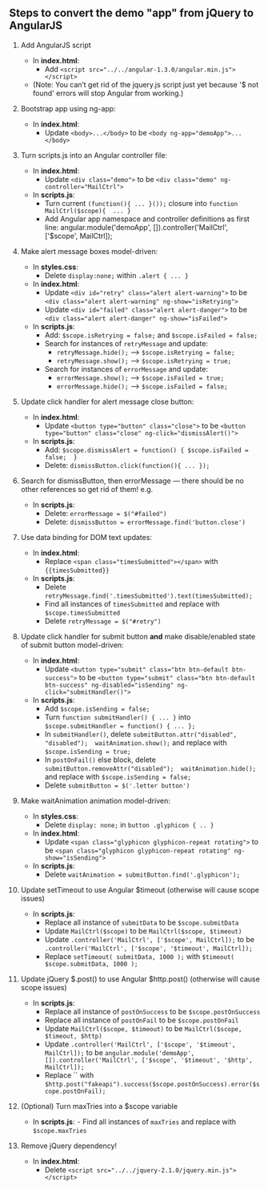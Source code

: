 ## Steps to convert the demo "app" from jQuery to AngularJS

1. Add AngularJS script
	- In **index.html**:
		- Add `<script src="../../angular-1.3.0/angular.min.js"></script>` 
	- (Note: You can’t get rid of the jquery.js script just yet because '$ not found' errors will stop Angular from working.)

2. Bootstrap app using ng-app:
	- In **index.html**:
		- Update `<body>...</body>` to be `<body ng-app="demoApp">...</body>`

3. Turn scripts.js into an Angular controller file:
	- In **index.html**:
		-	Update `<div class="demo">` to be `<div class="demo" ng-controller="MailCtrl">`
	- In **scripts.js**:
		-	Turn current `(function(){ ... }());` closure into `function MailCtrl($scope){  ... }`
		- Add Angular app namespace and controller definitions as first line: angular.module('demoApp', []).controller('MailCtrl', ['$scope', MailCtrl]);

4. Make alert message boxes model-driven:
	- In **styles.css**:
		-	Delete `display:none;` within `.alert { ... }`
	- In **index.html**:
		-	Update `<div id="retry" class="alert alert-warning">` to be `<div class="alert alert-warning" ng-show="isRetrying">` 
		-	Update `<div id="failed" class="alert alert-danger">` to be `<div class="alert alert-danger" ng-show="isFailed">` 
	-	In **scripts.js**: 
		- Add: `$scope.isRetrying = false;` and `$scope.isFailed = false;`
		-	Search for instances of `retryMessage` and update:
			-	`retryMessage.hide();` —> `$scope.isRetrying = false;`
			-	`retryMessage.show();` —> `$scope.isRetrying = true;`
		-	Search for instances of `errorMessage` and update:
			-	`errorMessage.show();` —> `$scope.isFailed = true;`
			-	`errorMessage.hide();` —> `$scope.isFailed = false;`

5. Update click handler for alert message close button:
	- In **index.html**:
		-	Update `<button type="button" class="close">` to be `<button type="button" class="close" ng-click="dismissAlert()">`
	-	In **scripts.js**: 
		-	Add: `$scope.dismissAlert = function() { $scope.isFailed = false;  }`
		-	Delete: `dismissButton.click(function(){ ... });`

6. Search for dismissButton, then errorMessage — there should be no other references so get rid of them! e.g.
	-	In **scripts.js**: 
		- Delete: `errorMessage = $("#failed")`
		- Delete: `dismissButton = errorMessage.find('button.close')`

7. Use data binding for DOM text updates:
	- In **index.html**:
		- Replace `<span class="timesSubmitted"></span>` with `{{timesSubmitted}}`
	-	In **scripts.js**: 
		- Delete `retryMessage.find('.timesSubmitted').text(timesSubmitted);`
		- Find all instances of `timesSubmitted` and replace with `$scope.timesSubmitted`
		- Delete `retryMessage = $("#retry")`

8. Update click handler for submit button **and** make disable/enabled state of submit button model-driven:
	- In **index.html**:		
		- Update `<button type="submit" class="btn btn-default btn-success">` to be `<button type="submit" class="btn btn-default btn-success" ng-disabled="isSending" ng-click="submitHandler()">` 
	-	In **scripts.js**: 
		- Add `$scope.isSending = false;`
		- Turn `function submitHandler() { ... }` into `$scope.submitHandler = function() { ... };`
		- In `submitHandler()`, delete `submitButton.attr("disabled", "disabled");  waitAnimation.show();` and replace with `$scope.isSending = true;`
		- In `postOnFail()` else block, delete `submitButton.removeAttr("disabled");  waitAnimation.hide();` and replace with `$scope.isSending = false;`
		- Delete `submitButton = $('.letter button')`

9. Make waitAnimation animation model-driven:
	- In **styles.css**:
		- Delete `display: none;` in `button .glyphicon { .. }`
	- In **index.html**:
		- Update `<span class="glyphicon glyphicon-repeat rotating">` to be `<span class="glyphicon glyphicon-repeat rotating" ng-show="isSending">`
	-	In **scripts.js**: 
		- Delete `waitAnimation = submitButton.find('.glyphicon');`

10. Update setTimeout to use Angular $timeout (otherwise will cause scope issues)
	-	In **scripts.js**: 
		- Replace all instance of `submitData` to be `$scope.submitData`
		- Update `MailCtrl($scope)` to be `MailCtrl($scope, $timeout)`
		- Update `.controller('MailCtrl', ['$scope', MailCtrl]);` to be `.controller('MailCtrl', ['$scope', '$timeout', MailCtrl]);`
		- Replace `setTimeout( submitData, 1000 );` with `$timeout( $scope.submitData, 1000 );`

11. Update jQuery $.post() to use Angular $http.post() (otherwise will cause scope issues)
	-	In **scripts.js**: 
		- Replace all instance of `postOnSuccess` to be `$scope.postOnSuccess`
		- Replace all instance of `postOnFail` to be `$scope.postOnFail`
		- Update `MailCtrl($scope, $timeout)` to be `MailCtrl($scope, $timeout, $http)`
		- Update `.controller('MailCtrl', ['$scope', '$timeout', MailCtrl]);` to be `angular.module('demoApp', []).controller('MailCtrl', ['$scope', '$timeout', '$http', MailCtrl]);`
		- Replace `` with `$http.post("fakeapi").success($scope.postOnSuccess).error($scope.postOnFail);`

12.	(Optional) Turn maxTries into a $scope variable
	-	In **scripts.js**: 
		⁃	Find all instances of `maxTries` and replace with `$scope.maxTries`

13. Remove jQuery dependency!
	- In **index.html**:
		- Delete `<script src="../../jquery-2.1.0/jquery.min.js"></script>` 
